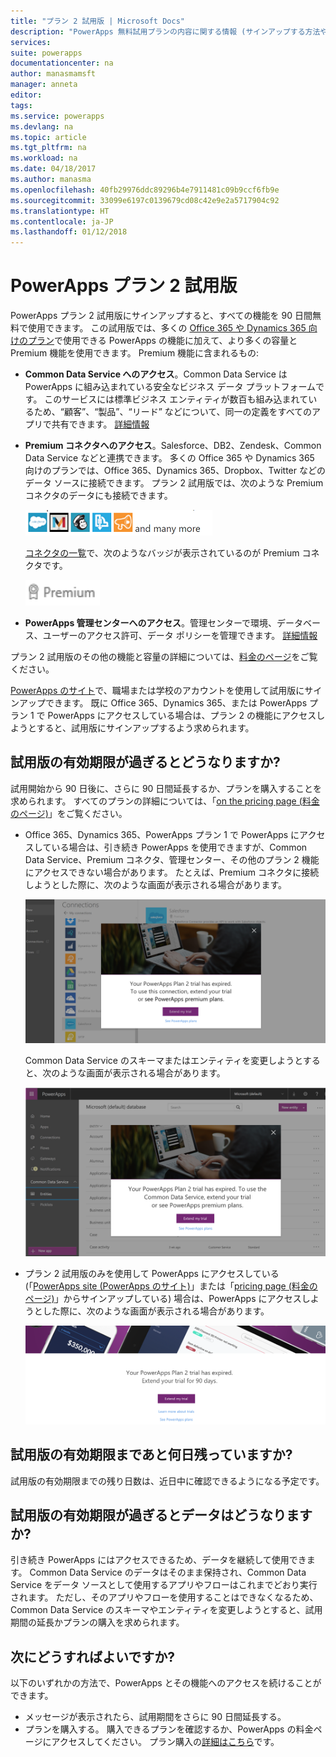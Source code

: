 ```yaml
---
title: "プラン 2 試用版 | Microsoft Docs"
description: "PowerApps 無料試用プランの内容に関する情報 (サインアップする方法や有効期限を過ぎた場合についてなど)"
services: 
suite: powerapps
documentationcenter: na
author: manasmamsft
manager: anneta
editor: 
tags: 
ms.service: powerapps
ms.devlang: na
ms.topic: article
ms.tgt_pltfrm: na
ms.workload: na
ms.date: 04/18/2017
ms.author: manasma
ms.openlocfilehash: 40fb29976ddc89296b4e7911481c09b9ccf6fb9e
ms.sourcegitcommit: 33099e6197c0139679cd08c42e9e2a5717904c92
ms.translationtype: HT
ms.contentlocale: ja-JP
ms.lasthandoff: 01/12/2018
---
```

# <a name="plan-2-trial-for-powerapps"></a>PowerApps プラン 2 試用版
PowerApps プラン 2 試用版にサインアップすると、すべての機能を 90 日間無料で使用できます。 この試用版では、多くの [Office 365 や Dynamics 365 向けのプラン](pricing-billing-skus.md)で使用できる PowerApps の機能に加えて、より多くの容量と Premium 機能を使用できます。 Premium 機能に含まれるもの:

* **Common Data Service へのアクセス**。Common Data Service は PowerApps に組み込まれている安全なビジネス データ プラットフォームです。 このサービスには標準ビジネス エンティティが数百も組み込まれているため、“顧客”、“製品”、“リード” などについて、同一の定義をすべてのアプリで共有できます。 [詳細情報](data-platform-intro.md)
* **Premium コネクタへのアクセス**。Salesforce、DB2、Zendesk、Common Data Service などと連携できます。 多くの Office 365 や Dynamics 365 向けのプランでは、Office 365、Dynamics 365、Dropbox、Twitter などのデータ ソースに接続できます。 プラン 2 試用版では、次のような Premium コネクタのデータにも接続できます。
  
    ![](./media/trial-plan/premium-connectors.png)
  
    [コネクタの一覧](connections-list.md)で、次のようなバッジが表示されているのが Premium コネクタです。
  
    ![](./media/trial-plan/premium-badge.png)
* **PowerApps 管理センターへのアクセス**。管理センターで環境、データベース、ユーザーのアクセス許可、データ ポリシーを管理できます。  [詳細情報](introduction-to-the-admin-center.md)

プラン 2 試用版のその他の機能と容量の詳細については、[料金のページ](https://powerapps.microsoft.com/pricing/)をご覧ください。

[PowerApps のサイト](https://powerapps.microsoft.com/)で、職場または学校のアカウントを使用して試用版にサインアップできます。 既に Office 365、Dynamics 365、または PowerApps プラン 1 で PowerApps にアクセスしている場合は、プラン 2 の機能にアクセスしようとすると、試用版にサインアップするよう求められます。

## <a name="what-happens-when-my-trial-expires"></a>試用版の有効期限が過ぎるとどうなりますか?
試用開始から 90 日後に、さらに 90 日間延長するか、プランを購入することを求められます。 すべてのプランの詳細については、「[on the pricing page (料金のページ)](https://powerapps.microsoft.com/pricing/)」をご覧ください。

* Office 365、Dynamics 365、PowerApps プラン 1 で PowerApps にアクセスしている場合は、引き続き PowerApps を使用できますが、Common Data Service、Premium コネクタ、管理センター、その他のプラン 2 機能にアクセスできない場合があります。 たとえば、Premium コネクタに接続しようとした際に、次のような画面が表示される場合があります。
  
    ![](./media/trial-plan/premium-trial-expired.png)
  
    Common Data Service のスキーマまたはエンティティを変更しようとすると、次のような画面が表示される場合があります。
  
    ![](./media/trial-plan/cds.png)
* プラン 2 試用版のみを使用して PowerApps にアクセスしている (「[PowerApps site (PowerApps のサイト)](http://powerapps.microsoft.com/)」または「[pricing page (料金のページ)](http://powerapps.microsoft.com/pricing)」からサインアップしている) 場合は、PowerApps にアクセスしようとした際に、次のような画面が表示される場合があります。
  
    ![](./media/trial-plan/extend-screen.png)

## <a name="how-many-days-are-left-before-my-trial-expires"></a>試用版の有効期限まであと何日残っていますか?
試用版の有効期限までの残り日数は、近日中に確認できるようになる予定です。

## <a name="what-happens-to-my-data-when-my-trial-expires"></a>試用版の有効期限が過ぎるとデータはどうなりますか?
引き続き PowerApps にはアクセスできるため、データを継続して使用できます。 Common Data Service のデータはそのまま保持され、Common Data Service をデータ ソースとして使用するアプリやフローはこれまでどおり実行されます。 ただし、そのアプリやフローを使用することはできなくなるため、Common Data Service のスキーマやエンティティを変更しようとすると、試用期間の延長かプランの購入を求められます。

## <a name="what-should-i-do-next"></a>次にどうすればよいですか?
以下のいずれかの方法で、PowerApps とその機能へのアクセスを続けることができます。

* メッセージが表示されたら、試用期間をさらに 90 日間延長する。
* プランを購入する。 購入できるプランを確認するか、PowerApps の料金ページにアクセスしてください。 プラン購入の[詳細はこちら](signup-for-powerapps-admin.md)です。

